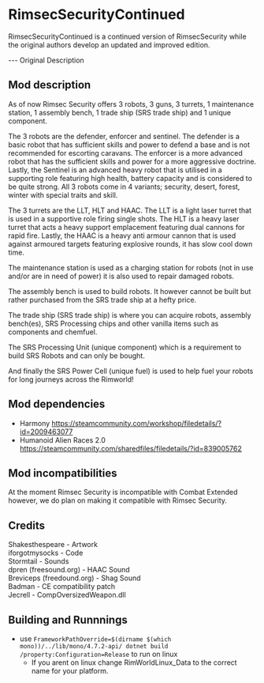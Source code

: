 # RimsecSecurityContinued

RimsecSecurityContinued is a continued version of RimsecSecurity while the original authors develop an updated and improved edition.

--- Original Description

## Mod description
As of now Rimsec Security offers 3 robots, 3 guns, 3 turrets, 1 maintenance station, 1 assembly bench, 1 trade ship (SRS trade ship) and 1 unique component.

The 3 robots are the defender, enforcer and sentinel. The defender is a basic robot that has sufficient skills and power to defend a base and is not recommended for escorting caravans. The enforcer is a more advanced robot that has the sufficient skills and power for a more aggressive doctrine. Lastly, the Sentinel is an advanced heavy robot that is utilised in a supporting role featuring high health, battery capacity and is considered to be quite strong.
All 3 robots come in 4 variants; security, desert, forest, winter with special traits and skill.

The 3 turrets are the LLT, HLT and HAAC. The LLT is a light laser turret that is used in a supportive role firing single shots. The HLT is a heavy laser turret that acts a heavy support emplacement featuring dual cannons for rapid fire. Lastly, the HAAC is a heavy anti armour cannon that is used against armoured targets featuring explosive rounds, it has slow cool down time.

The maintenance station is used as a charging station for robots (not in use and/or are in need of power) it is also used to repair damaged robots.

The assembly bench is used to build robots. It however cannot be built but rather purchased from the SRS trade ship at a hefty price.

The trade ship (SRS trade ship) is where you can acquire robots, assembly bench(es), SRS Processing chips and other vanilla items such as components and chemfuel.

The SRS Processing Unit (unique component) which is a requirement to build SRS Robots and can only be bought.

And finally the SRS Power Cell (unique fuel) is used to help fuel your robots for long journeys across the Rimworld!

## Mod dependencies

- Harmony https://steamcommunity.com/workshop/filedetails/?id=2009463077
- Humanoid Alien Races 2.0 https://steamcommunity.com/sharedfiles/filedetails/?id=839005762

## Mod incompatibilities

At the moment Rimsec Security is incompatible with Combat Extended however, we do plan on making it compatible with Rimsec Security.

## Credits

Shakesthespeare - Artwork  
iforgotmysocks - Code  
Stormtail - Sounds  
dpren (freesound.org) - HAAC Sound  
Breviceps (freedound.org) - Shag Sound  
Badman - CE compatibility patch  
Jecrell - CompOversizedWeapon.dll  

## Building and Runnnings

- use `FrameworkPathOverride=$(dirname $(which mono))/../lib/mono/4.7.2-api/ dotnet build /property:Configuration=Release` to run on linux
  - If you arent on linux change RimWorldLinux_Data to the correct name for your platform.
